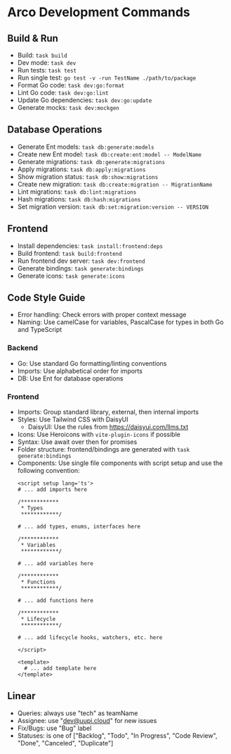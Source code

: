 # Arco Development Commands

## Build & Run
- Build: `task build`
- Dev mode: `task dev`
- Run tests: `task test`
- Run single test: `go test -v -run TestName ./path/to/package`
- Format Go code: `task dev:go:format`
- Lint Go code: `task dev:go:lint`
- Update Go dependencies: `task dev:go:update`
- Generate mocks: `task dev:mockgen`

## Database Operations
- Generate Ent models: `task db:generate:models`
- Create new Ent model: `task db:create:ent:model -- ModelName`
- Generate migrations: `task db:generate:migrations`
- Apply migrations: `task db:apply:migrations`
- Show migration status: `task db:show:migrations`
- Create new migration: `task db:create:migration -- MigrationName`
- Lint migrations: `task db:lint:migrations`
- Hash migrations: `task db:hash:migrations`
- Set migration version: `task db:set:migration:version -- VERSION`

## Frontend
- Install dependencies: `task install:frontend:deps`
- Build frontend: `task build:frontend`
- Run frontend dev server: `task dev:frontend`
- Generate bindings: `task generate:bindings`
- Generate icons: `task generate:icons`

## Code Style Guide
- Error handling: Check errors with proper context message
- Naming: Use camelCase for variables, PascalCase for types in both Go and TypeScript

### Backend
- Go: Use standard Go formatting/linting conventions
- Imports: Use alphabetical order for imports
- DB: Use Ent for database operations

### Frontend
- Imports: Group standard library, external, then internal imports
- Styles: Use Tailwind CSS with DaisyUI
  - DaisyUI: Use the rules from https://daisyui.com/llms.txt
- Icons: Use Heroicons with `vite-plugin-icons` if possible
- Syntax: Use await over then for promises
- Folder structure: frontend/bindings are generated with `task generate:bindings`
- Components: Use single file components with script setup and use the following convention:
    ```vue
    <script setup lang='ts'>
    # ... add imports here
  
    /************
     * Types
     ************/
    
    # ... add types, enums, interfaces here
    
    /************
     * Variables
     ************/
    
    # ... add variables here
    
    /************
     * Functions
     ************/
    
    # ... add functions here
    
    /************
     * Lifecycle
     ************/
    
    # ... add lifecycle hooks, watchers, etc. here
    
    </script>
    
    <template>
      # ... add template here
    </template>
    ```

## Linear
- Queries: always use "tech" as teamName
- Assignee: use "dev@uupi.cloud" for new issues
- Fix/Bugs: use "Bug" label
- Statuses: is one of ["Backlog", "Todo", "In Progress", "Code Review", "Done", "Canceled", "Duplicate"]